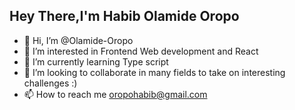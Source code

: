 ## Hey There,I'm Habib Olamide Oropo
- 👋 Hi, I’m @Olamide-Oropo
- 👀 I’m interested in Frontend Web development and React
- 🌱 I’m currently learning Type script
- 💞️ I’m looking to collaborate in many fields to take on interesting challenges :) 
- 📫 How to reach me oropohabib@gmail.com

<!---
Olamide-Oropo/Olamide-Oropo is a ✨ special ✨ repository because its `README.md` (this file) appears on your GitHub profile.
You can click the Preview link to take a look at your changes.
--->
